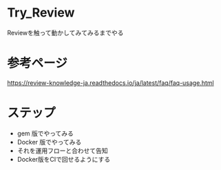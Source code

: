 # Try_Review
Reviewを触って動かしてみてみるまでやる

# 参考ページ

https://review-knowledge-ja.readthedocs.io/ja/latest/faq/faq-usage.html

# ステップ

* gem 版でやってみる
* Docker 版でやってみる
* それを運用フローと合わせて告知
* Docker版をCIで回せるようにする
